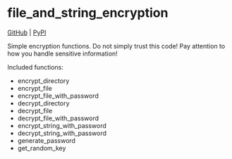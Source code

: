 # file_and_string_encryption
[GitHub](https://github.com/ICreedenI/file_and_string_encryption) | [PyPI](https://pypi.org/project/file-and-string-encryption)  

Simple encryption functions. Do not simply trust this code! Pay attention to how you handle sensitive information!


Included functions:
- encrypt_directory
- encrypt_file
- encrypt_file_with_password
- decrypt_directory
- decrypt_file
- decrypt_file_with_password
- encrypt_string_with_password
- decrypt_string_with_password
- generate_password
- get_random_key